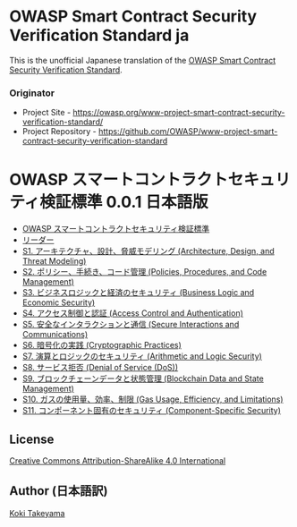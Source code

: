 # OWASP Smart Contract Security Verification Standard ja

This is the unofficial Japanese translation of the [OWASP Smart Contract Security Verification Standard](https://github.com/OWASP/www-project-smart-contract-security-verification-standard).

### Originator

- Project Site - <https://owasp.org/www-project-smart-contract-security-verification-standard/>
- Project Repository - <https://github.com/OWASP/www-project-smart-contract-security-verification-standard>

# OWASP スマートコントラクトセキュリティ検証標準 0.0.1 日本語版

* [OWASP スマートコントラクトセキュリティ検証標準](Document/README.md)
* [リーダー](Document/leaders.md)
* [S1. アーキテクチャ、設計、脅威モデリング (Architecture, Design, and Threat Modeling)](Document/0.1/ja/0x10-S1-Architecture_Design_and_Threat_Modeling.md)
* [S2. ポリシー、手続き、コード管理 (Policies, Procedures, and Code Management)](Document/0.1/ja/0x11-S2-Policies_Procedures_and_Code_Management.md)
* [S3. ビジネスロジックと経済のセキュリティ (Business Logic and Economic Security)](Document/0.1/ja/0x12-S3-Business_Logic_and_Economic_Security.md)
* [S4. アクセス制御と認証 (Access Control and Authentication)](Document/0.1/ja/0x13-S4-Access-Control_and_Authentication.md)
* [S5. 安全なインタラクションと通信 (Secure Interactions and Communications)](Document/0.1/ja/0x14-S5-Secure-Interactions_and_Communications.md)
* [S6. 暗号化の実践 (Cryptographic Practices)](Document/0.1/ja/0x15-S6-Cryptographic-Practices.md)
* [S7. 演算とロジックのセキュリティ (Arithmetic and Logic Security)](Document/0.1/ja/0x16-S7-Arithmetic_and_Logic-Security.md)
* [S8. サービス拒否 (Denial of Service (DoS))](Document/0.1/ja/0x17-S8-Denial-of-Service-DoS.md)
* [S9. ブロックチェーンデータと状態管理 (Blockchain Data and State Management)](Document/0.1/ja/0x18-S9-Blockchain-Data_and-State-Management.md)
* [S10. ガスの使用量、効率、制限 (Gas Usage, Efficiency, and Limitations)](Document/0.1/ja/0x19-S10-Gas-Usage-Efficiency_and-limitations.md)
* [S11. コンポーネント固有のセキュリティ (Component-Specific Security)](Document/0.1/ja/0x20-S11-Component-Specific-Security.md)

## License

[Creative Commons Attribution-ShareAlike 4.0 International](https://creativecommons.org/licenses/by-sa/4.0/)

## Author (日本語訳)

[Koki Takeyama](https://github.com/coky-t)
